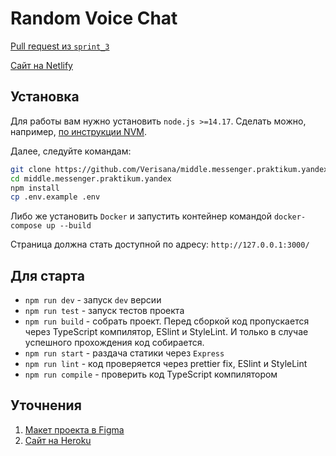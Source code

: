 # Random Voice Chat

[Pull request из `sprint_3`](https://github.com/Verisana/middle.messenger.praktikum.yandex/pull/11)

[Сайт на Netlify](https://pedantic-bhaskara-cd46dc.netlify.app/)

## Установка

Для работы вам нужно установить `node.js >=14.17`. Сделать можно, например, [по инструкции NVM](https://github.com/nvm-sh/nvm).

Далее, следуйте командам:

```bash
git clone https://github.com/Verisana/middle.messenger.praktikum.yandex.git
cd middle.messenger.praktikum.yandex
npm install
cp .env.example .env
```

Либо же установить `Docker` и запустить контейнер командой `docker-compose up --build`

Страница должна стать доступной по адресу: `http://127.0.0.1:3000/`

## Для старта

- `npm run dev` - запуск `dev` версии
- `npm run test` - запуск тестов проекта
- `npm run build` - собрать проект. Перед сборкой код пропускается через TypeScript компилятор, ESlint и StyleLint. И только в случае успешного прохождения код собирается.
- `npm run start` - раздача статики через `Express`
- `npm run lint` - код проверяется через prettier fix, ESlint и StyleLint
- `npm run compile` - проверить код TypeScript компилятором

## Уточнения

1. [Макет проекта в Figma](https://www.figma.com/file/tZvytX2jR7z7Izp4tqxaqH/Praktikum-Messenger?node-id=3%3A18)
2. [Сайт на Heroku](https://kak-praktikum-messenger.herokuapp.com/messenger)
